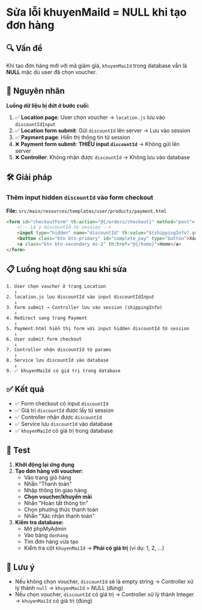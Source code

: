 # Sửa lỗi khuyenMaiId = NULL khi tạo đơn hàng

## 🔍 Vấn đề

Khi tạo đơn hàng mới với mã giảm giá, `khuyenMaiId` trong database vẫn là **NULL** mặc dù user đã chọn voucher.

## 🔎 Nguyên nhân

**Luồng dữ liệu bị đứt ở bước cuối:**

1. ✅ **Location page**: User chọn voucher → `location.js` lưu vào `discountIdInput`
2. ✅ **Location form submit**: Gửi `discountId` lên server → Lưu vào session
3. ✅ **Payment page**: Hiển thị thông tin từ session
4. ❌ **Payment form submit**: **THIẾU input `discountId`** → Không gửi lên server
5. ❌ **Controller**: Không nhận được `discountId` → Không lưu vào database

## 🛠️ Giải pháp

### Thêm input hidden `discountId` vào form checkout

**File:** `src/main/resources/templates/user/products/payment.html`

```html
<form id="checkoutForm" th:action="@{/orders/checkout}" method="post">
    <!-- Lấy discountId từ session -->
    <input type="hidden" name="discountId" th:value="${shippingInfo?.get('discountId') ?: ''}" />
    <button class="btn btn-primary" id="complete_pay" type="button">Xác nhận thanh toán</button>
    <a class="btn btn-secondary ms-2" th:href="@{/home}">Home</a>
</form>
```

## 📋 Luồng hoạt động sau khi sửa

```
1. User chọn voucher ở trang Location
   ↓
2. location.js lưu discountId vào input discountIdInput
   ↓
3. Form submit → Controller lưu vào session (shippingInfo)
   ↓
4. Redirect sang trang Payment
   ↓
5. Payment.html hiển thị form với input hidden discountId từ session
   ↓
6. User submit form checkout
   ↓
7. Controller nhận discountId từ params
   ↓
8. Service lưu discountId vào database
   ↓
9. ✅ khuyenMaiId có giá trị trong database
```

## ✅ Kết quả

- ✅ Form checkout có input `discountId`
- ✅ Giá trị `discountId` được lấy từ session
- ✅ Controller nhận được `discountId`
- ✅ Service lưu `discountId` vào database
- ✅ `khuyenMaiId` có giá trị trong database

## 🧪 Test

1. **Khởi động lại ứng dụng**
2. **Tạo đơn hàng với voucher:**
   - Vào trang giỏ hàng
   - Nhấn "Thanh toán"
   - Nhập thông tin giao hàng
   - **Chọn voucher/khuyến mãi**
   - Nhấn "Hoàn tất thông tin"
   - Chọn phương thức thanh toán
   - Nhấn "Xác nhận thanh toán"
3. **Kiểm tra database:**
   - Mở phpMyAdmin
   - Vào bảng `donhang`
   - Tìm đơn hàng vừa tạo
   - Kiểm tra cột `khuyenMaiId` → **Phải có giá trị** (ví dụ: 1, 2, ...)

## 📝 Lưu ý

- Nếu không chọn voucher, `discountId` sẽ là empty string → Controller xử lý thành `null` → `khuyenMaiId` = NULL (đúng)
- Nếu chọn voucher, `discountId` có giá trị → Controller xử lý thành Integer → `khuyenMaiId` có giá trị (đúng)


